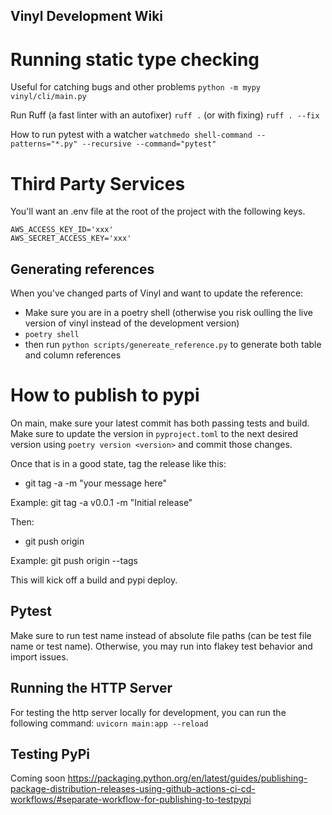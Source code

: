 ## Vinyl Development Wiki

# Running static type checking

Useful for catching bugs and other problems
`python -m mypy vinyl/cli/main.py`

Run Ruff (a fast linter with an autofixer)
`ruff .` (or with fixing) `ruff . --fix`

How to run pytest with a watcher
`watchmedo shell-command --patterns="*.py" --recursive --command="pytest"`

# Third Party Services

You'll want an .env file at the root of the project with the following keys.

```
AWS_ACCESS_KEY_ID='xxx'
AWS_SECRET_ACCESS_KEY='xxx'
```

## Generating references
When you've changed parts of Vinyl and want to update the reference:
- Make sure you are in a poetry shell (otherwise you risk oulling the live version of vinyl instead of the development version)
- `poetry shell`
- then run `python scripts/genereate_reference.py` to generate both table and column references


# How to publish to pypi

On main, make sure your latest commit has both passing tests and build. Make sure to update the version in `pyproject.toml` to the next desired version using `poetry version <version>` and commit those changes.

Once that is in a good state, tag the release like this:

- git tag -a <tagname> -m "your message here"

Example: git tag -a v0.0.1 -m "Initial release"

Then:

- git push origin <tagname>

Example: git push origin --tags

This will kick off a build and pypi deploy.

## Pytest

Make sure to run test name instead of absolute file paths (can be test file name or test name). Otherwise, you may run into flakey test behavior and import issues.

## Running the HTTP Server

For testing the http server locally for development, you can run the following command:
`uvicorn main:app --reload`

## Testing PyPi

Coming soon https://packaging.python.org/en/latest/guides/publishing-package-distribution-releases-using-github-actions-ci-cd-workflows/#separate-workflow-for-publishing-to-testpypi
